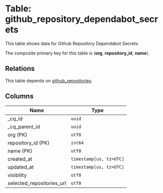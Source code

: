 # Table: github_repository_dependabot_secrets

This table shows data for Github Repository Dependabot Secrets.

The composite primary key for this table is (**org**, **repository_id**, **name**).

## Relations

This table depends on [github_repositories](github_repositories.md).

## Columns

| Name          | Type          |
| ------------- | ------------- |
|_cq_id|`uuid`|
|_cq_parent_id|`uuid`|
|org (PK)|`utf8`|
|repository_id (PK)|`int64`|
|name (PK)|`utf8`|
|created_at|`timestamp[us, tz=UTC]`|
|updated_at|`timestamp[us, tz=UTC]`|
|visibility|`utf8`|
|selected_repositories_url|`utf8`|